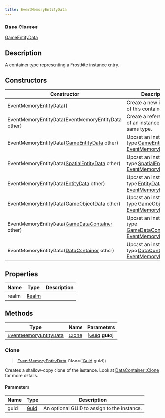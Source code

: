 ```yaml
---
title: EventMemoryEntityData
---
```

### Base Classes

[GameEntityData](/vext/ref/fb/gameentitydata/)

## Description

A container type representing a Frostbite instance entry.

## Constructors

| Constructor                                                                      | Description                                                                                                                       |
| -------------------------------------------------------------------------------- | --------------------------------------------------------------------------------------------------------------------------------- |
| EventMemoryEntityData()                                                          | Create a new instance of this container type.                                                                                     |
| EventMemoryEntityData(EventMemoryEntityData other)                               | Create a reference copy of an instance of the same type.                                                                          |
| EventMemoryEntityData([GameEntityData](/vext/ref/fb/gameentitydata/) other)                    | Upcast an instance of type [GameEntityData](/vext/ref/fb/gameentitydata/) to [EventMemoryEntityData](/vext/ref/fb/eventmemoryentitydata/).                    |
| EventMemoryEntityData([SpatialEntityData](/vext/ref/fb/spatialentitydata/) other)              | Upcast an instance of type [SpatialEntityData](/vext/ref/fb/spatialentitydata/) to [EventMemoryEntityData](/vext/ref/fb/eventmemoryentitydata/).              |
| EventMemoryEntityData([EntityData](/vext/ref/fb/entitydata/) other)                            | Upcast an instance of type [EntityData](/vext/ref/fb/entitydata/) to [EventMemoryEntityData](/vext/ref/fb/eventmemoryentitydata/).                            |
| EventMemoryEntityData([GameObjectData](/vext/ref/fb/gameobjectdata/) other)                    | Upcast an instance of type [GameObjectData](/vext/ref/fb/gameobjectdata/) to [EventMemoryEntityData](/vext/ref/fb/eventmemoryentitydata/).                    |
| EventMemoryEntityData([GameDataContainer](/vext/ref/fb/gamedatacontainer/) other)              | Upcast an instance of type [GameDataContainer](/vext/ref/fb/gamedatacontainer/) to [EventMemoryEntityData](/vext/ref/fb/eventmemoryentitydata/).              |
| EventMemoryEntityData([DataContainer](/vext/ref/shared/class/datacontainer) other) | Upcast an instance of type [DataContainer](/vext/ref/shared/class/datacontainer) to [EventMemoryEntityData](/vext/ref/fb/eventmemoryentitydata/). |

## Properties

| Name  | Type           | Description |
| ----- | -------------- | ----------- |
| realm | [Realm](/vext/ref/fb/realm/) |             |

## Methods

| Type                                           | Name            | Parameters                                     |
| ---------------------------------------------- | --------------- | ---------------------------------------------- |
| [EventMemoryEntityData](/vext/ref/fb/eventmemoryentitydata/) | [Clone](#clone) | \[[Guid](/vext/ref/shared/class/guid) **guid**\] |

### Clone

> [EventMemoryEntityData](/vext/ref/fb/eventmemoryentitydata/) **Clone**(\[[Guid](/vext/ref/shared/class/guid) **guid**\])

Creates a shallow-copy clone of the instance. Look at [DataContainer::Clone](/vext/ref/shared/class/datacontainer#clone) for more details.

#### Parameters

| Name | Type         | Description                                 |
| ---- | ------------ | ------------------------------------------- |
| guid | [Guid](/vext/ref/shared/class/guid/) | An optional GUID to assign to the instance. |
